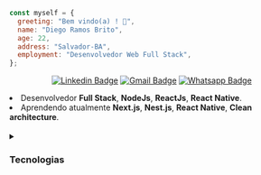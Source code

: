 ```javascript
const myself = {
  greeting: "Bem vindo(a) ! 👋",
  name: "Diego Ramos Brito",
  age: 22,
  address: "Salvador-BA",
  employment: "Desenvolvedor Web Full Stack",
};
```

<div align="center">

[![Linkedin Badge](https://img.shields.io/badge/LinkedIn-0077B5?style=for-the-badge&logo=linkedin&logoColor=white)](https://www.linkedin.com/in/diego-rbrito/)
[![Gmail Badge](https://img.shields.io/badge/Gmail-D14836?style=for-the-badge&logo=gmail&logoColor=white)](mailto:diegorbrito9@gmail.com)
[![Whatsapp Badge](https://img.shields.io/badge/WhatsApp-25D366?style=for-the-badge&logo=whatsapp&logoColor=white)](https://api.whatsapp.com/send?phone=5571993804648)

</div>

<li> Desenvolvedor <strong>Full Stack</strong>, <strong>NodeJs</strong>, <strong>ReactJs</strong>, <strong>React Native</strong>.</li>
<li> Aprendendo atualmente <strong> Next.js</strong>, <strong>Nest.js</strong>, <strong>React Native</strong>, <strong>Clean architecture</strong>.</li>
</br>

<details>
  <summary><h3>Tecnologias</h3></summary>
<br>



<strong><h2>Stack Principal</h2></strong>

<div>
  <img src="https://skillicons.dev/icons?i=js,ts" />
</div>

#

<strong><h3>Front-End</h3></strong>

<div>
  <img src="https://skillicons.dev/icons?i=react,nextjs,vite,styledcomponents,sass" />
</div>

#

<strong><h3>Back-End</h3></strong>

<div>
  <img src="https://skillicons.dev/icons?i=nodejs,nestjs,prisma,express" />
</div>

#

<strong><h3>Banco de dados | Ferramentas</h3></strong>

<div>
  <img src="https://skillicons.dev/icons?i=mysql,sqlite,mongodb,firebase,redis,vscode,heroku,vercel,git,docker,figma,linux" />
</div>

<div align="center">
  <img width="350rem" height="350rem" src="https://github-readme-stats.vercel.app/api/top-langs/?username=rms-diego&layout=compact&theme=dracula&langs_count=10" style="display: inline-block;"/>
  <img width="350rem" height="350rem" src="https://github-readme-stats.vercel.app/api?username=rms-diego&show_icons=true&theme=dracula" style="display: inline-block;"/>
</div>
  
</details>

